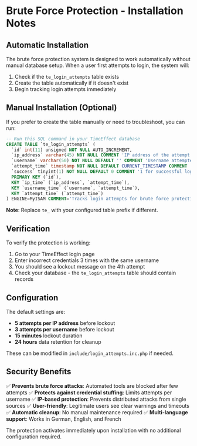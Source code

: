 # Brute Force Protection - Installation Notes

## Automatic Installation

The brute force protection system is designed to work automatically without manual database setup. When a user first attempts to login, the system will:

1. Check if the `te_login_attempts` table exists
2. Create the table automatically if it doesn't exist
3. Begin tracking login attempts immediately

## Manual Installation (Optional)

If you prefer to create the table manually or need to troubleshoot, you can run:

```sql
-- Run this SQL command in your TimeEffect database
CREATE TABLE `te_login_attempts` (
  `id` int(11) unsigned NOT NULL AUTO_INCREMENT,
  `ip_address` varchar(45) NOT NULL COMMENT 'IP address of the attempt (IPv4 or IPv6)',
  `username` varchar(50) NOT NULL DEFAULT '' COMMENT 'Username attempted',
  `attempt_time` timestamp NOT NULL DEFAULT CURRENT_TIMESTAMP COMMENT 'When the attempt occurred',
  `success` tinyint(1) NOT NULL DEFAULT 0 COMMENT '1 for successful login, 0 for failed',
  PRIMARY KEY (`id`),
  KEY `ip_time` (`ip_address`, `attempt_time`),
  KEY `username_time` (`username`, `attempt_time`),
  KEY `attempt_time` (`attempt_time`)
) ENGINE=MyISAM COMMENT='Tracks login attempts for brute force protection';
```

**Note**: Replace `te_` with your configured table prefix if different.

## Verification

To verify the protection is working:

1. Go to your TimeEffect login page
2. Enter incorrect credentials 3 times with the same username
3. You should see a lockout message on the 4th attempt
4. Check your database - the `te_login_attempts` table should contain records

## Configuration

The default settings are:
- **5 attempts per IP address** before lockout
- **3 attempts per username** before lockout  
- **15 minutes** lockout duration
- **24 hours** data retention for cleanup

These can be modified in `include/login_attempts.inc.php` if needed.

## Security Benefits

✅ **Prevents brute force attacks**: Automated tools are blocked after few attempts
✅ **Protects against credential stuffing**: Limits attempts per username
✅ **IP-based protection**: Prevents distributed attacks from single sources
✅ **User-friendly**: Legitimate users see clear warnings and timeouts
✅ **Automatic cleanup**: No manual maintenance required
✅ **Multi-language support**: Works in German, English, and French

The protection activates immediately upon installation with no additional configuration required.